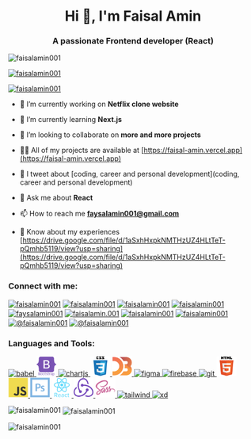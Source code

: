 <h1 align="center">Hi 👋, I'm Faisal Amin</h1>
<h3 align="center">A passionate Frontend developer (React)</h3>

<p align="left"> <img src="https://komarev.com/ghpvc/?username=faisalamin001&label=Profile%20views&color=0e75b6&style=flat" alt="faisalamin001" /> </p>

<p align="left"> <a href="https://github.com/ryo-ma/github-profile-trophy"><img src="https://github-profile-trophy.vercel.app/?username=faisalamin001" alt="faisalamin001" /></a> </p>

<p align="left"> <a href="https://twitter.com/faisalamin001" target="blank"><img src="https://img.shields.io/twitter/follow/faisalamin001?logo=twitter&style=for-the-badge" alt="faisalamin001" /></a> </p>

- 🔭 I’m currently working on **Netflix clone website**

- 🌱 I’m currently learning **Next.js**

- 👯 I’m looking to collaborate on **more and more projects**

- 👨‍💻 All of my projects are available at [https://faisal-amin.vercel.app](https://faisal-amin.vercel.app)

- 📝 I tweet about [coding, career and personal development](coding, career and personal development)

- 💬 Ask me about **React**

- 📫 How to reach me **faysalamin001@gmail.com**

- 📄 Know about my experiences [https://drive.google.com/file/d/1aSxhHxpkNMTHzUZ4HLtTeT-pQmhb5119/view?usp=sharing](https://drive.google.com/file/d/1aSxhHxpkNMTHzUZ4HLtTeT-pQmhb5119/view?usp=sharing)

<h3 align="left">Connect with me:</h3>
<p align="left">
<a href="https://codepen.io/faisalamin001" target="blank"><img align="center" src="https://raw.githubusercontent.com/rahuldkjain/github-profile-readme-generator/master/src/images/icons/Social/codepen.svg" alt="faisalamin001" height="30" width="40" /></a>
<a href="https://dev.to/faisalamin001" target="blank"><img align="center" src="https://raw.githubusercontent.com/rahuldkjain/github-profile-readme-generator/master/src/images/icons/Social/devto.svg" alt="faisalamin001" height="30" width="40" /></a>
<a href="https://twitter.com/faisalamin001" target="blank"><img align="center" src="https://raw.githubusercontent.com/rahuldkjain/github-profile-readme-generator/master/src/images/icons/Social/twitter.svg" alt="faisalamin001" height="30" width="40" /></a>
<a href="https://linkedin.com/in/faisalamin001" target="blank"><img align="center" src="https://raw.githubusercontent.com/rahuldkjain/github-profile-readme-generator/master/src/images/icons/Social/linked-in-alt.svg" alt="faisalamin001" height="30" width="40" /></a>
<a href="https://fb.com/faysalamin001" target="blank"><img align="center" src="https://raw.githubusercontent.com/rahuldkjain/github-profile-readme-generator/master/src/images/icons/Social/facebook.svg" alt="faysalamin001" height="30" width="40" /></a>
<a href="https://instagram.com/faisalamin.001" target="blank"><img align="center" src="https://raw.githubusercontent.com/rahuldkjain/github-profile-readme-generator/master/src/images/icons/Social/instagram.svg" alt="faisalamin.001" height="30" width="40" /></a>
<a href="https://dribbble.com/faisalamin001" target="blank"><img align="center" src="https://raw.githubusercontent.com/rahuldkjain/github-profile-readme-generator/master/src/images/icons/Social/dribbble.svg" alt="faisalamin001" height="30" width="40" /></a>
<a href="https://www.behance.net/faisalamin001" target="blank"><img align="center" src="https://raw.githubusercontent.com/rahuldkjain/github-profile-readme-generator/master/src/images/icons/Social/behance.svg" alt="faisalamin001" height="30" width="40" /></a>
<a href="https://hashnode.com/@faisalamin001" target="blank"><img align="center" src="https://raw.githubusercontent.com/rahuldkjain/github-profile-readme-generator/master/src/images/icons/Social/hashnode.svg" alt="@faisalamin001" height="30" width="40" /></a>
<a href="https://medium.com/@faisalamin001" target="blank"><img align="center" src="https://raw.githubusercontent.com/rahuldkjain/github-profile-readme-generator/master/src/images/icons/Social/medium.svg" alt="@faisalamin001" height="30" width="40" /></a>
</p>

<h3 align="left">Languages and Tools:</h3>
<p align="left"> <a href="https://babeljs.io/" target="_blank" rel="noreferrer"> <img src="https://www.vectorlogo.zone/logos/babeljs/babeljs-icon.svg" alt="babel" width="40" height="40"/> </a> <a href="https://getbootstrap.com" target="_blank" rel="noreferrer"> <img src="https://raw.githubusercontent.com/devicons/devicon/master/icons/bootstrap/bootstrap-plain-wordmark.svg" alt="bootstrap" width="40" height="40"/> </a> <a href="https://www.chartjs.org" target="_blank" rel="noreferrer"> <img src="https://www.chartjs.org/media/logo-title.svg" alt="chartjs" width="40" height="40"/> </a> <a href="https://www.w3schools.com/css/" target="_blank" rel="noreferrer"> <img src="https://raw.githubusercontent.com/devicons/devicon/master/icons/css3/css3-original-wordmark.svg" alt="css3" width="40" height="40"/> </a> <a href="https://d3js.org/" target="_blank" rel="noreferrer"> <img src="https://raw.githubusercontent.com/devicons/devicon/master/icons/d3js/d3js-original.svg" alt="d3js" width="40" height="40"/> </a> <a href="https://www.figma.com/" target="_blank" rel="noreferrer"> <img src="https://www.vectorlogo.zone/logos/figma/figma-icon.svg" alt="figma" width="40" height="40"/> </a> <a href="https://firebase.google.com/" target="_blank" rel="noreferrer"> <img src="https://www.vectorlogo.zone/logos/firebase/firebase-icon.svg" alt="firebase" width="40" height="40"/> </a> <a href="https://git-scm.com/" target="_blank" rel="noreferrer"> <img src="https://www.vectorlogo.zone/logos/git-scm/git-scm-icon.svg" alt="git" width="40" height="40"/> </a> <a href="https://www.w3.org/html/" target="_blank" rel="noreferrer"> <img src="https://raw.githubusercontent.com/devicons/devicon/master/icons/html5/html5-original-wordmark.svg" alt="html5" width="40" height="40"/> </a> <a href="https://developer.mozilla.org/en-US/docs/Web/JavaScript" target="_blank" rel="noreferrer"> <img src="https://raw.githubusercontent.com/devicons/devicon/master/icons/javascript/javascript-original.svg" alt="javascript" width="40" height="40"/> </a> <a href="https://www.photoshop.com/en" target="_blank" rel="noreferrer"> <img src="https://raw.githubusercontent.com/devicons/devicon/master/icons/photoshop/photoshop-line.svg" alt="photoshop" width="40" height="40"/> </a> <a href="https://reactjs.org/" target="_blank" rel="noreferrer"> <img src="https://raw.githubusercontent.com/devicons/devicon/master/icons/react/react-original-wordmark.svg" alt="react" width="40" height="40"/> </a> <a href="https://redux.js.org" target="_blank" rel="noreferrer"> <img src="https://raw.githubusercontent.com/devicons/devicon/master/icons/redux/redux-original.svg" alt="redux" width="40" height="40"/> </a> <a href="https://sass-lang.com" target="_blank" rel="noreferrer"> <img src="https://raw.githubusercontent.com/devicons/devicon/master/icons/sass/sass-original.svg" alt="sass" width="40" height="40"/> </a> <a href="https://tailwindcss.com/" target="_blank" rel="noreferrer"> <img src="https://www.vectorlogo.zone/logos/tailwindcss/tailwindcss-icon.svg" alt="tailwind" width="40" height="40"/> </a> <a href="https://www.adobe.com/products/xd.html" target="_blank" rel="noreferrer"> <img src="https://cdn.worldvectorlogo.com/logos/adobe-xd.svg" alt="xd" width="40" height="40"/> </a> </p>

<p><img align="left" src="https://github-readme-stats.vercel.app/api/top-langs?username=faisalamin001&show_icons=true&locale=en&layout=compact" alt="faisalamin001" /></p>

<p>&nbsp;<img align="center" src="https://github-readme-stats.vercel.app/api?username=faisalamin001&show_icons=true&locale=en" alt="faisalamin001" /></p>

<p><img align="center" src="https://github-readme-streak-stats.herokuapp.com/?user=faisalamin001&" alt="faisalamin001" /></p>
